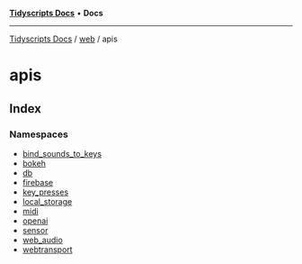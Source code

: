 [**Tidyscripts Docs**](../../../../README.md) • **Docs**

***

[Tidyscripts Docs](../../../../globals.md) / [web](../../README.md) / apis

# apis

## Index

### Namespaces

- [bind\_sounds\_to\_keys](namespaces/bind_sounds_to_keys/README.md)
- [bokeh](namespaces/bokeh/README.md)
- [db](namespaces/db/README.md)
- [firebase](namespaces/firebase/README.md)
- [key\_presses](namespaces/key_presses/README.md)
- [local\_storage](namespaces/local_storage/README.md)
- [midi](namespaces/midi/README.md)
- [openai](namespaces/openai/README.md)
- [sensor](namespaces/sensor/README.md)
- [web\_audio](namespaces/web_audio/README.md)
- [webtransport](namespaces/webtransport/README.md)
